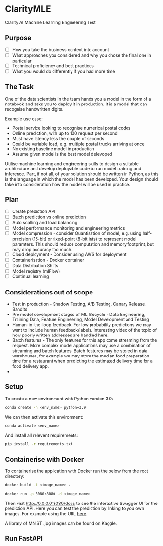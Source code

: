 # ClarityMLE
Clarity AI Machine Learning Engineering Test


## Purpose 
- [ ] How you take the business context into account
- [ ] What approaches you considered and why you chose the final one in particular
- [ ] Technical proficiency and best practices
- [ ] What you would do differently if you had more time

## The Task
One of the data scientists in the team hands you a model in the form of a notebook and asks you to deploy it in production. It is a model that can recognise handwritten digits.

Example use case: 
* Postal service looking to recognise numerical postal codes
* Online prediction, with up to 100 request per second
* Must have latency less the couple of seconds
* Could be variable load, e.g. multiple postal trucks arriving at once
* No existing baseline model in production 
* Assume given model is the best model delevoped 

Utilise machine learning and engineering skills to design a suitable architecture and develop deployable code to run model training and inference. Part, if not all, of your solution should be written in Python, as this is the language in which the model has been developed. Your design should take into consideration how the model will be used in practice.

## Plan

- [ ] Create prediction API
- [ ] Batch prediction vs online prediction
- [ ] Auto scalling and load balancing
- [ ] Model performance monitoring and engineering metrics
- [ ] Model compression - consider Quantisation of model, e.g. using half-precision (16-bit) or fixed-point (8-bit ints) to represent model paramters. This should reduce computation and memory footprint, but may drop accuracy too much. 
- [ ] Cloud deployment - Consider using AWS for deployment. 
- [ ] Containerisation - Docker container 
- [ ] Data Distribution Shifts
- [ ] Model registry (mlFlow)
- [ ] Continual learning

## Considerations out of scope

* Test in production - Shadow Testing, A/B Testing, Canary Release, Bandits
* Pre model development stages of ML lifecycle - Data Engineering, Training Data, Feature Engineering, Model Development and Testing
* Human-in-the-loop feedback. For low probability predictions we may want to include human feedback/labels. Interesting video of the topic of how poorly written addresses are handled [here](https://www.youtube.com/watch?v=XxCha4Kez9c).
* Batch features - The only features for this app come streaming from the request. More complex model applications may use a combination of streaming and batch features. Batch features may be stored in data warehouses, for example we may store the median food preperation time for a restaurant when predicting the estimated delivery time for a food delivery app. 
* 

## Setup

To create a new environment with Python version 3.9:
```bash
conda create -n <env_name> python=3.9 
```

We can then activate this environment:
```bash
conda activate <env_name>
```

And install all relevent requirements:
```bash
pip install -r requirements.txt
```

## Containerise with Docker

To containerise the application with Docker run the below from the root directory:

```bash
docker build -t <image_name> .
```

```bash
docker run -p 8080:8080 -d <image_name>
```

Then visit http://0.0.0.0:8080/docs to see the interactive Swagger UI for the prediction API. Here you can test the prediction by linking to you own images. For example using the URL [here](https://camo.githubusercontent.com/3d9666a8f0c5658667292b74ca19295827c2b22a0e903db283998ae213e6f6e1/68747470733a2f2f646174616d61646e6573732e6769746875622e696f2f6173736574732f696d616765732f74665f66696c655f666565642f4d4e4953545f64696769742e706e67).

A library of MNIST .jpg images can be found on [Kaggle](https://www.kaggle.com/datasets/scolianni/mnistasjpg).

## Run FastAPI
